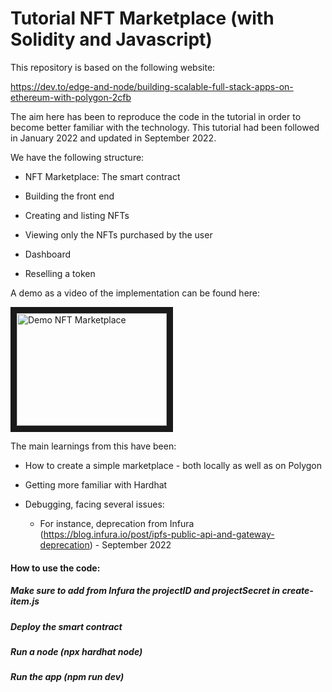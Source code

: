 # Tutorial NFT Marketplace (with Solidity and Javascript)

This repository is based on the following website:

https://dev.to/edge-and-node/building-scalable-full-stack-apps-on-ethereum-with-polygon-2cfb

The aim here has been to reproduce the code in the tutorial in order to become better familiar with the technology. This tutorial had been followed in January 2022 and updated in September 2022.

We have the following structure:

 * NFT Marketplace: The smart contract 

 * Building the front end

 * Creating and listing NFTs

 * Viewing only the NFTs purchased by the user

 * Dashboard

 * Reselling a token

A demo as a video of the implementation can be found here:

<a href="http://www.youtube.com/watch?feature=player_embedded&v=SC3ne4v0GD4
" target="_blank"><img src="http://img.youtube.com/vi/SC3ne4v0GD4 /0.jpg" 
alt="Demo NFT Marketplace" width="240" height="180" border="10" /></a>

The main learnings from this have been:

 * How to create a simple marketplace - both locally as well as on Polygon

 * Getting more familiar with Hardhat

 * Debugging, facing several issues:

   *  For instance, deprecation from Infura (https://blog.infura.io/post/ipfs-public-api-and-gateway-deprecation) - September 2022

#### How to use the code:

##### Make sure to add from Infura the projectID and projectSecret in create-item.js

##### Deploy the smart contract

##### Run a node (npx hardhat node)

##### Run the app (npm run dev)


